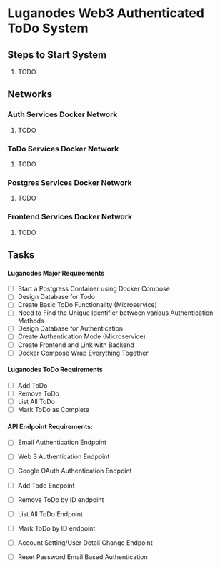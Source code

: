 # Luganodes Web3 Authenticated ToDo System

## Steps to Start System
1. TODO

## Networks 

### Auth Services Docker Network
1. TODO

### ToDo Services Docker Network
1. TODO

### Postgres Services Docker Network
1. TODO

### Frontend Services Docker Network
1. TODO

## Tasks
#### Luganodes Major Requirements
-[ ] Start a Postgress Container using Docker Compose
-[ ] Design Database for Todo
-[ ] Create Basic ToDo Functionality (Microservice)
-[ ] Need to Find the Unique Identifier between various Authentication Methods
-[ ] Design Database for Authentication
-[ ] Create Authentication Mode (Microservice)
-[ ] Create Frontend and Link with Backend
-[ ] Docker Compose Wrap Everything Together

#### Luganodes ToDo Requirements

-[ ] Add ToDo
-[ ] Remove ToDo
-[ ] List All ToDo
-[ ] Mark ToDo as Complete

#### API Endpoint Requirements:

-[ ] Email Authentication Endpoint
-[ ] Web 3 Authentication Endpoint
-[ ] Google OAuth Authentication Endpoint

-[ ] Add Todo Endpoint
-[ ] Remove ToDo by ID endpoint
-[ ] List All ToDo Endpoint
-[ ] Mark ToDo by ID endpoint

-[ ] Account Setting/User Detail Change Endpoint
-[ ] Reset Password Email Based Authentication
